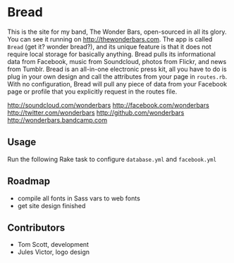 # Bread

This is the site for my band, The Wonder Bars, open-sourced in all its glory. You can see it running on <http://thewonderbars.com>. The app is called `Bread` (get it? wonder bread?), and its unique feature is that it does not require local storage for basically anything. Bread pulls its informational data from Facebook, music from Soundcloud, photos from Flickr, and news from Tumblr. Bread is an all-in-one electronic press kit, all you have to do is plug in your own design and call the attributes from your page in `routes.rb`. With no configuration, Bread will pull any piece of data from your Facebook page or profile that you explicitly request in the routes file.

<http://soundcloud.com/wonderbars>
<http://facebook.com/wonderbars>
<http://twitter.com/wonderbars>
<http://github.com/wonderbars>
<http://wonderbars.bandcamp.com>

## Usage

Run the following Rake task to configure `database.yml` and `facebook.yml`

## Roadmap

- compile all fonts in Sass vars to web fonts
- get site design finished

## Contributors

- Tom Scott, development
- Jules Victor, logo design
